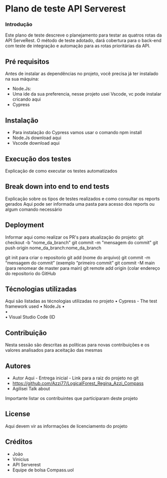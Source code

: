 
# Plano de teste API Serverest

### Introdução
Este plano de teste descreve o planejamento
para testar as quatros rotas da API ServeRest.
O método de teste adotado, dará cobertura
para o back-end com teste de integração e
automação para as rotas prioritárias da API.

## Pré requisitos
Antes de instalar as dependências no projeto, você precisa já ter instalado na sua máquina:
- Node.Js:
- Uma ide da sua preferencia, nesse projeto usei Vscode, vc pode instalar cricando aqui
- Cypress

## Instalação

 - Para instalação do Cypress vamos usar o comando npm install 
 - Node.Js download aqui
 - Vscode download aqui

## Execução dos testes
Explicação de como executar os testes automatizados

## Break down into end to end tests
Explicação sobre os tipos de testes realizados e como consultar os reports gerados
Aqui pode ser informada uma pasta para acesso dos reports ou algum comando necessário

## Deployment
Informar aqui como realizar os PR's para atualização do projeto:
git checkout -b "nome_da_branch"
git commit -m "mensagem do commit"
git push origin nome_da_branch:nome_da_branch

git init para criar o repositorio
git add (nome do arquivo)
git commit -m “mensagem do commit” (exemplo “primeiro commit”
git commit -M main (para renomear de master para main)
git remote add origin (colar endereço do repositorio do GitHub

## Técnologias utilizadas
Aqui são listadas as técnologias utilizadas no projeto
•	Cypress - The test framework used
•	Node.Js 
•	
•	
•	Visual Studio Code (ID

## Contribuição

Nesta sessão são descritas as políticas para novas contribuições
e os valores analisados para aceitação das mesmas

## Autores
- Autor Aqui - Entrega inicial - Link para a raiz do projeto no git
- https://github.com/Azzi77/LogicalForest_Regina_Azzi_Compass
- Agilisei
Talk about
	
Importante listar os contribuintes que participaram deste projeto

## License

Aqui devem vir as informações de licenciamento do projeto

## Créditos
- João
- Vinicius
- API Serverest
- Equipe de bolsa Compass.uol
	


